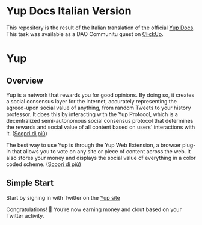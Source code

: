 # Yup Docs Italian Version
This repository is the result of the Italian translation of the official [Yup Docs](https://github.com/Yup-io/yup_docs). This task was available as a DAO Communitu quest on [ClickUp](https://app.clickup.com/).

# Yup

## Overview
Yup is a network that rewards you for good opinions. By doing so, it creates a social consensus layer for the internet, accurately representing the agreed-upon social value of anything, from random Tweets to your history professor. It does this by interacting with the Yup Protocol, which is a decentralized semi-autonomous social consensus protocol that determines the rewards and social value of all content based on users' interactions with it. \([Scopri di più](https://github.com/Yup-io/yup_docs/tree/24938ac610bbd465109806ec69fb9e97054f2399/protocol.md)\)

The best way to use Yup is through the Yup Web Extension, a browser plug-in that allows you to vote on any site or piece of content across the web. It also stores your money and displays the social value of everything in a color coded scheme. \([Scopri di più](https://github.com/Yup-io/yup_docs/tree/24938ac610bbd465109806ec69fb9e97054f2399/ext.md)\)

## Simple Start
Start by signing in with Twitter on the [Yup site](https://yup.io)

Congratulations! 🎉 You’re now earning money and clout based on your Twitter activity.

